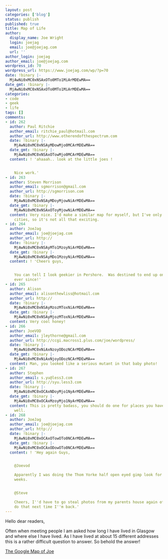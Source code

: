 ```yaml
---
layout: post
categories: ['blog']
status: publish
published: true
title: Map of Life
author:
  display_name: Joe Wright
  login: joejag
  email: joe@joejag.com
  url: ''
author_login: joejag
author_email: joe@joejag.com
wordpress_id: 70
wordpress_url: https://www.joejag.com/wp/?p=70
date: !binary |-
  MjAwNi0xMC0xNSAxOTo0MTo1MiArMDEwMA==
date_gmt: !binary |-
  MjAwNi0xMC0xNSAxOTo0MTo1MiArMDEwMA==
categories:
- code
- geek
- life
tags: []
comments:
- id: 262
  author: Paul Ritchie
  author_email: ritchie_paul@hotmail.com
  author_url: http://www.otherendofthespectrum.com
  date: !binary |-
    MjAwNi0xMC0xNSAyMDowMjo0MCArMDEwMA==
  date_gmt: !binary |-
    MjAwNi0xMC0xNSAxOTowMjo0MCArMDEwMA==
  content: ! 'ahaaah.. look at the little joes !


    Nice work.'
- id: 263
  author: Steven Morrison
  author_email: sgmorrison@gmail.com
  author_url: http://sgmorrison.com
  date: !binary |-
    MjAwNi0xMC0xNSAyMDoyMjowNiArMDEwMA==
  date_gmt: !binary |-
    MjAwNi0xMC0xNSAxOToyMjowNiArMDEwMA==
  content: Very nice. I'd make a similar map for myself, but I've only lived in 3
    cities, so it's not all that exciting.
- id: 264
  author: JoeJag
  author_email: joe@joejag.com
  author_url: http://
  date: !binary |-
    MjAwNi0xMC0xNSAyMTo1MzoyNiArMDEwMA==
  date_gmt: !binary |-
    MjAwNi0xMC0xNSAyMDo1MzoyNiArMDEwMA==
  content: ! 'Cheers guys,


    You can tell I look geekier in Pershore.  Was destined to end up on the Masters
    ever since!'
- id: 265
  author: Alison
  author_email: alisonthewliss@hotmail.com
  author_url: http://
  date: !binary |-
    MjAwNi0xMC0xNSAyMzozMToxNiArMDEwMA==
  date_gmt: !binary |-
    MjAwNi0xMC0xNSAyMjozMToxNiArMDEwMA==
  content: Very cool honey!
- id: 266
  author: JoeVOD
  author_email: jleythorne@gmail.com
  author_url: http://ccgi.macross1.plus.com/joe/wordpress/
  date: !binary |-
    MjAwNi0xMC0xNiAxNzoyODozNCArMDEwMA==
  date_gmt: !binary |-
    MjAwNi0xMC0xNiAxNjoyODozNCArMDEwMA==
  content: Man, you looked like a serious mutant in that baby photo!
- id: 267
  author: Stephen
  author_email: s.yu@less3.com
  author_url: http://syu.less3.com
  date: !binary |-
    MjAwNi0xMC0xOCAxNDoyMjo1NyArMDEwMA==
  date_gmt: !binary |-
    MjAwNi0xMC0xOCAxMzoyMjo1NyArMDEwMA==
  content: This is pretty badass, you should do one for places you have visited as
    well.
- id: 268
  author: JoeJag
  author_email: joe@joejag.com
  author_url: http://
  date: !binary |-
    MjAwNi0xMC0xOCAxOTowOTo0NCArMDEwMA==
  date_gmt: !binary |-
    MjAwNi0xMC0xOCAxODowOTo0NCArMDEwMA==
  content: ! 'Hey again Guys,


    @Joevod

    Apparently I was doing the Thom Yorke half open eyed gimp look for the first few
    weeks.


    @Steve

    Cheers, I''d have to go steal photos from my parents house again of holidays.  I''ll
    do that next time I''m back.'
---
```


<p>Hello dear readers,</p>
<p>Often when meeting people I am asked how long I have lived in Glasgow and where else I have lived.  As I have lived at about 15 different addresses this is a rather difficult question to answer.  So behold the answer!</p>
<p><a href="http://maps.google.co.uk/?q=https://www.joejag.com/mylife.kml?reload">The Google Map of Joe</a></p>
